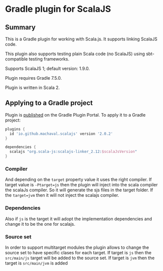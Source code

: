 # Gradle plugin for ScalaJS #

## Summary ##

This is a Gradle plugin for working with Scala.js.
It supports linking ScalaJS code.

This plugin also supports testing plain Scala code (no ScalaJS) using sbt-compatible testing frameworks.

Supports ScalaJS 1; default version: 1.9.0.

Plugin requires Gradle 7.5.0.

Plugin is written in Scala 2.


## Applying to a Gradle project ##

Plugin is [published](https://plugins.gradle.org/plugin/io.github.machaval.scalajs)
on the Gradle Plugin Portal. To apply it to a Gradle project:

```groovy
plugins {
  id 'io.github.machaval.scalajs' version '2.0.2'
}
```

```groovy
dependencies {
  scalajs "org.scala-js:scalajs-linker_2.12:$scalaJsVersion"
}
```


### Compiler ####
And depending on the `target` property value it uses the right compiler. 
If target value is `-Ptarget=js`  then the plugin will inject into the scala compiler the scalaJs compiler. So it will generate the sjs files in the target folder. If the `target=jvm` then 
it will not inject the scalajs compiler.


### Dependencies ###
Also if `js` is the target it will adopt the implementation dependencies and change it to be the one for scalajs.


### Source set ###
 
In order to support multitarget modules the plugin allows to change the source set to have specific clases for each target. 
If target is `js` then the `src/main/js` target will be added to the source set. If target is `jvm` then the target is `src/main/jvm` is added



